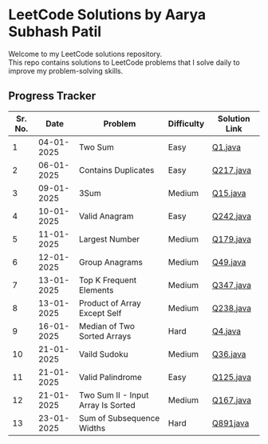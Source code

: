 # LeetCode Solutions by Aarya Subhash Patil

Welcome to my LeetCode solutions repository.  
This repo contains solutions to LeetCode problems that I solve daily to improve my problem-solving skills.


## Progress Tracker

Sr. No. | Date       | Problem                              | Difficulty | Solution Link                   |
--------|------------|--------------------------------------|------------|---------------------------------|
1       | 04-01-2025 | Two Sum                              | Easy       | [Q1.java](./Easy/Q1.java)       |
2       | 06-01-2025 | Contains Duplicates                  | Easy       | [Q217.java](./Easy/Q217.java)   |
3       | 09-01-2025 | 3Sum                                 | Medium     | [Q15.java](./Medium/Q15.java)   |
4       | 10-01-2025 | Valid Anagram                        | Easy       | [Q242.java](./Easy/Q242.java)   |
5       | 11-01-2025 | Largest Number                       | Medium     | [Q179.java](./Medium/Q179.java) |
6       | 12-01-2025 | Group Anagrams                       | Medium     | [Q49.java](./Medium/Q49.java)   |
7       | 13-01-2025 | Top K Frequent Elements              | Medium     | [Q347.java](./Medium/Q347.java) |
8       | 13-01-2025 | Product of Array Except Self         | Medium     | [Q238.java](./Medium/Q238.java) |
9       | 16-01-2025 | Median of Two Sorted Arrays          | Hard       | [Q4.java](./Hard/Q4.java)       |
10      | 21-01-2025 | Vaild Sudoku                         | Medium     | [Q36.java](./Medium/Q36.java)   |
11      | 21-01-2025 | Valid Palindrome                     | Easy       | [Q125.java](./Easy/Q125.java)   |
12      | 21-01-2025 | Two Sum II - Input Array Is Sorted   | Medium     | [Q167.java](./Medium/Q167.java) |
13      | 23-01-2025 | Sum of Subsequence Widths            | Hard       | [Q891java](./Hard/Q891.java)    |